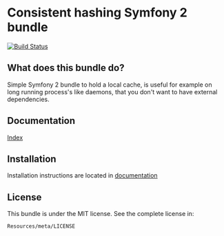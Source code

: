 Consistent hashing Symfony 2 bundle
=============================

[![Build Status](https://api.travis-ci.org/entering/LCacheBundle.png?branch=master)](https://travis-ci.org/entering/LCacheBundle)

What does this bundle do?
------------

Simple Symfony 2 bundle to hold a local cache, is useful for example on long running process's like daemons, that you don't want to have external dependencies.

Documentation
------------

[Index](https://github.com/entering/LCacheBundle/blob/master/Resources/doc/index.md)

Installation
------------

Installation instructions are located in [documentation](https://github.com/entering/LCacheBundle/blob/master/Resources/doc/installation.md)

License
------------

This bundle is under the MIT license. See the complete license in:

```
Resources/meta/LICENSE
```
